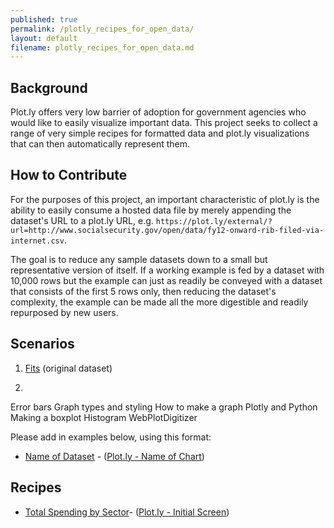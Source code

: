 ```yaml
---
published: true
permalink: /plotly_recipes_for_open_data/
layout: default
filename: plotly_recipes_for_open_data.md
---
```


  
## Background

Plot.ly offers very low barrier of adoption for government agencies who would like to easily visualize important data.  This project seeks to collect a range of very simple recipes for formatted data and plot.ly visualizations that can then automatically represent them.  

## How to Contribute

For the purposes of this project, an important characteristic of plot.ly is the ability to easily consume a hosted data file by merely appending the dataset's URL to a plot.ly URL, e.g. `https://plot.ly/external/?url=http://www.socialsecurity.gov/open/data/fy12-onward-rib-filed-via-internet.csv`.    
  
The goal is to reduce any sample datasets down to a small but representative version of itself.  If a working example is fed by a dataset with 10,000 rows but the example can just as readily be conveyed with a dataset that consists of the first 5 rows only, then reducing the dataset's complexity, the example can be made all the more digestible and readily repurposed by new users.    


## Scenarios 

1. [Fits](https://plot.ly/fits) (original dataset)


2. 

Error bars
Graph types and styling
How to make a graph
Plotly and Python
Making a boxplot
Histogram
WebPlotDigitizer




Please add in examples below, using this format:

* [Name of Dataset](http://www.example.com/dataset.csv) - ([Plot.ly - Name of  Chart](https://plot.ly/external/?url=http://www.example.com/dataset.csv))  

## Recipes 
* [Total Spending by Sector](https://raw.github.com/gbinal/plotly-experiments/master/grid/total_spending.csv)- ([Plot.ly - Initial Screen](https://plot.ly/external/?url=https://raw.github.com/gbinal/plotly-experiments/master/grid/total_spending.csv))  



